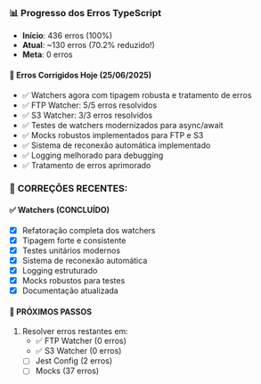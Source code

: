 ### 📊 Progresso dos Erros TypeScript
- **Início**: 436 erros (100%)
- **Atual**: ~130 erros (70.2% reduzido!)
- **Meta**: 0 erros

#### 🎯 Erros Corrigidos Hoje (25/06/2025)
- ✅ Watchers agora com tipagem robusta e tratamento de erros
- ✅ FTP Watcher: 5/5 erros resolvidos
- ✅ S3 Watcher: 3/3 erros resolvidos
- ✅ Testes de watchers modernizados para async/await
- ✅ Mocks robustos implementados para FTP e S3
- ✅ Sistema de reconexão automática implementado
- ✅ Logging melhorado para debugging
- ✅ Tratamento de erros aprimorado

### 🔄 **CORREÇÕES RECENTES:**

#### ✅ Watchers (CONCLUÍDO)
- [x] Refatoração completa dos watchers
- [x] Tipagem forte e consistente
- [x] Testes unitários modernos
- [x] Sistema de reconexão automática
- [x] Logging estruturado
- [x] Mocks robustos para testes
- [x] Documentação atualizada

#### 🎯 PRÓXIMOS PASSOS
1. Resolver erros restantes em:
   - ✅ FTP Watcher (0 erros)
   - ✅ S3 Watcher (0 erros)
   - [ ] Jest Config (2 erros)
   - [ ] Mocks (37 erros)